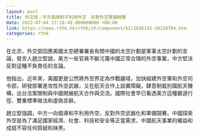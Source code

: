 ```yaml
---
layout: post
title: 外交部：中方倡導和平利用外空　反對外空軍備競賽
date: 2022-07-04 17:18:48.000000000 +08:00
link: https://news.rthk.hk/rthk/ch/component/k2/1656143-20220704.htm
categories: rthk
---
```


在北京，外交部回應美國太空總署署長有關中國的太空計劃是軍事太空計劃的言論，發言人趙立堅說，美方一些官員不斷污蔑中國正常合理的外空事業，中方堅決反對這種不負責任的言論。

他指出，近年來，美國更是公然將外空界定為作戰疆域，加快組建外空軍和外空司令部，研發部署進攻性外空武器，又在航天合作上設置障礙，肆意制裁別國航天機構，出台法案限制與中國開展航天合作與交流。國際社會早已看透美方這種霸道行徑、雙重標準做法和虛偽言辭。

趙立堅強調，中方一向倡導和平利用外空，反對外空武器化和軍備競賽。中國探索外空是為了滿足國家經濟、社會、科技和安全等正當需求，中國航天事業的權益和成就不容任何質疑和抹黑。
